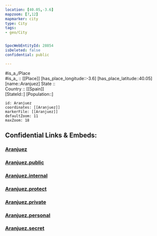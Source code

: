 ```yaml
---
location: [40.05,-3.6] 
mapzoom: [7,12] 
mapmarker: city 
type: City
tags:
- geo/City


SpocWebEntityId: 28854
isDeleted: false
confidential: public

---
```

#is_a_/Place  
#is_a_ :: [[Place]] 
[has_place_longitude::-3.6] 
[has_place_latitude::40.05] 
[name::Aranjuez] 
State ::  
Country :: [[Spain]]  
[StateId::] 
[Population::] 



```leaflet
id: Aranjuez
coordinates: [[Aranjuez]] 
markerFile: [[Aranjuez]] 
defaultZoom: 11 
maxZoom: 18
```


## Confidential Links & Embeds: 

### [Aranjuez](/_Standards/Earth/Continent/Europe/Europe~South/Spain/Provinces~Spain/Madrid,Region/counties~Comunidadde_Madrid/Madrid,County/cities~Madrid/Aranjuez.md) 

### [Aranjuez.public](/_public/Earth/Continent/Europe/Europe~South/Spain/Provinces~Spain/Madrid,Region/counties~Comunidadde_Madrid/Madrid,County/cities~Madrid/Aranjuez.public.md) 

### [Aranjuez.internal](/_internal/Earth/Continent/Europe/Europe~South/Spain/Provinces~Spain/Madrid,Region/counties~Comunidadde_Madrid/Madrid,County/cities~Madrid/Aranjuez.internal.md) 

### [Aranjuez.protect](/_protect/Earth/Continent/Europe/Europe~South/Spain/Provinces~Spain/Madrid,Region/counties~Comunidadde_Madrid/Madrid,County/cities~Madrid/Aranjuez.protect.md) 

### [Aranjuez.private](/_private/Earth/Continent/Europe/Europe~South/Spain/Provinces~Spain/Madrid,Region/counties~Comunidadde_Madrid/Madrid,County/cities~Madrid/Aranjuez.private.md) 

### [Aranjuez.personal](/_personal/Earth/Continent/Europe/Europe~South/Spain/Provinces~Spain/Madrid,Region/counties~Comunidadde_Madrid/Madrid,County/cities~Madrid/Aranjuez.personal.md) 

### [Aranjuez.secret](/_secret/Earth/Continent/Europe/Europe~South/Spain/Provinces~Spain/Madrid,Region/counties~Comunidadde_Madrid/Madrid,County/cities~Madrid/Aranjuez.secret.md)

